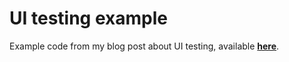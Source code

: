 # UI testing example

Example code from my blog post about UI testing, available **[here](https://www.swiftbysundell.com/articles/getting-started-with-xcode-ui-testing-in-swift)**.
